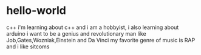 # hello-world
c++
i'm learning about c++ and i am a hobbyist, i also learning about arduino 
i want to be a genius and revolutionary man like Job,Gates,Wozniak,Einstein and Da Vinci
my favorite genre of music is RAP and i like sitcoms
